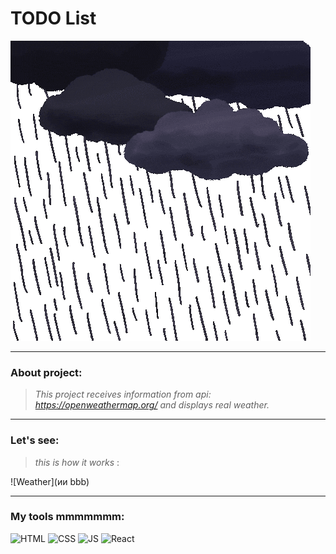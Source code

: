 # TODO List
![IMG](https://github.com/ProkofyevM/appWeatherReact/blob/main/src/assets/readmeAssets/weather.gif)

-------
### About project:

> *This project receives information from api: https://openweathermap.org/ and displays real weather.*

------
### Let's see:

> *this is how it works* :

![Weather](ии bbb)



-----
### My tools mmmmmmm:

![HTML](https://img.shields.io/badge/HTML-orange?style=plastic&logo=html5&logoColor=white)
![CSS](https://img.shields.io/badge/CSS-blue?style=plastic&logo=css3)
![JS](https://img.shields.io/badge/JS-black?style=plastic&logo=javascript)
![React](https://img.shields.io/badge/React-black?style=plastic&logo=react)
